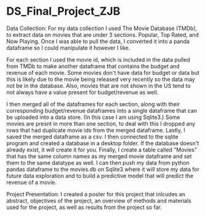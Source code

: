 # DS_Final_Project_ZJB

Data Collection:
For my data collection I used The Movie Database (TMDb), to extract data on movies that are under 3 sections. Popular, Top Rated, and Now Playing.
Once I was able to pull the data, I converted it into a panda dataframe so I could manipulate it however I like.

For each section I used the movie id, which is included in the data pulled from TMDb to make another dataframe that contains the budget and revenue of each movie.
Some movies don't have data for budget or data but this is likely due to the movie being released very recently so the data may not be in the database.
Also, movies that are not shown in the US tend to not always have a value present for budget/revenue as well.

I then merged all of the dataframes for each section, along with their corresponding budget/revenue dataframes into a single dataframe that can be uploaded into a data store. (In this case I am using Sqlite3.)
Some movies are presnt in more than one section, to deal with this I dropped any rows that had duplicate movie ids from the merged dataframe. Lastly, I saved the merged dataframe as a csv.
I then connected to the sqlite program and created a database in a desktop folder. If the database doesn't already exist, it will create it for you.
Finally, I create a table called "Movies" that has the same column names as my merged movie dataframe and set them to the same datatype as well. I can then push my data from python pandas dataframe to the movies.db on Sqlite3 where it will store my data for future data exploration and to build a predictive model that will predict the revenue of a movie.

Project Presentation:
I created a poster for this project that inlcudes an abstract, objectives of the project, an overview of methods and materials used for the project, as well as results from the project so far. 
